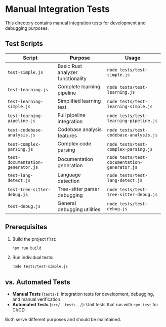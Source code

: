 # Manual Integration Tests

This directory contains manual integration tests for development and debugging purposes.

## Test Scripts

| Script | Purpose | Usage |
|--------|---------|-------|
| `test-simple.js` | Basic Rust analyzer functionality | `node tests/test-simple.js` |
| `test-learning.js` | Complete learning pipeline | `node tests/test-learning.js` |
| `test-learning-simple.js` | Simplified learning test | `node tests/test-learning-simple.js` |
| `test-learning-pipeline.js` | Full pipeline integration | `node tests/test-learning-pipeline.js` |
| `test-codebase-analysis.js` | Codebase analysis features | `node tests/test-codebase-analysis.js` |
| `test-complex-parsing.js` | Complex code parsing | `node tests/test-complex-parsing.js` |
| `test-documentation-generator.js` | Documentation generation | `node tests/test-documentation-generator.js` |
| `test-lang-detect.js` | Language detection | `node tests/test-lang-detect.js` |
| `test-tree-sitter-debug.js` | Tree-sitter parser debugging | `node tests/test-tree-sitter-debug.js` |
| `test-debug.js` | General debugging utilities | `node tests/test-debug.js` |

## Prerequisites

1. Build the project first:
   ```bash
   npm run build
   ```

2. Run individual tests:
   ```bash
   node tests/test-simple.js
   ```

## vs. Automated Tests

- **Manual Tests** (`tests/`): Integration tests for development, debugging, and manual verification
- **Automated Tests** (`src/__tests__/`): Unit tests that run with `npm test` for CI/CD

Both serve different purposes and should be maintained.